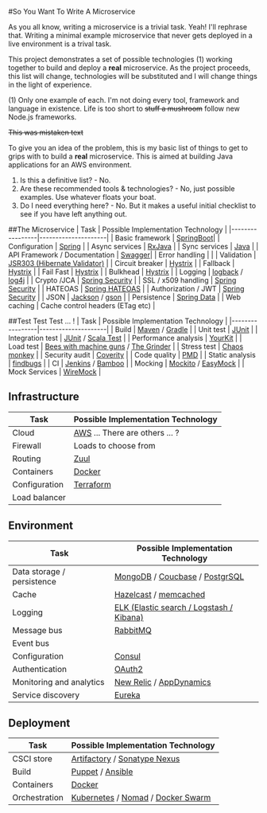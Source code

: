 #So You Want To Write A Microservice

As you all know, writing a  microservice is a trivial task. Yeah! I'll rephrase that. Writing a minimal example microservice that never gets deployed in a 
live environment is a trival task.

This project demonstrates a set of possible technologies (1) working together to build and deploy a **real** microservice. As the project proceeds, this list 
will change, technologies will be substituted and I will change things in the light of experience.

(1) Only one example of each. I'm not doing every tool, framework and language in existence. Life is too short to ~~stuff a mushroom~~ follow new Node.js 
frameworks.

~~This was mistaken text~~

To give you an idea of the problem, this is my basic list of things to get to grips with to build a **real** microservice. This is aimed at building Java 
applications for an AWS environment.  

1. Is this a definitive list? - No.
2. Are these recommended tools & technologies? - No, just possible examples. Use whatever floats your boat.
3. Do I need everything here? - No. But it makes a useful initial checklist to see if you have left anything out.



##The Microservice
| Task            | Possible Implementation Technology  |
|-----------------|---------------------|
| Basic framework | [SpringBoot](http://docs.spring.io/spring-boot/docs/current/reference/htmlsingle/)|
| Configuration | [Spring](http://spring.io/) |
| Async services | [RxJava](https://github.com/ReactiveX/RxJava) |
| Sync services | [Java](https://www.java.com)  |
| API Framework /  Documentation | [Swagger](http://swagger.io/)|
| Error handling |  |
| Validation | [JSR303 (Hibernate Validator)](http://hibernate.org/validator/) |
| Circuit breaker | [Hystrix](https://github.com/Netflix/Hystrix) |
| Fallback  | [Hystrix](https://github.com/Netflix/Hystrix) |
| Fail Fast | [Hystrix](https://github.com/Netflix/Hystrix) |
| Bulkhead | [Hystrix](https://github.com/Netflix/Hystrix) |
| Logging | [logback](http://logback.qos.ch/) / [log4j](http://logging.apache.org/log4j/2.x/) |
| Crypto /JCA | [Spring Security](http://docs.oracle.com/javase/7/docs/technotes/guides/security/crypto/CryptoSpec.html) |
| SSL / x509 handling | [Spring Security](http://docs.spring.io/spring-security/site/docs/current/reference/htmlsingle/) |
| HATEOAS | [Spring HATEOAS](http://docs.spring.io/autorepo/docs/spring-hateoas/0.20.x/reference/html/) |
| Authorization / JWT | [Spring Security](http://docs.spring.io/spring-security/site/docs/current/reference/htmlsingle/) |
| JSON | [Jackson](https://github.com/FasterXML/jackson) / [gson](https://github.com/google/gson) |
| Persistence | [Spring Data](http://projects.spring.io/spring-data/) |
| Web caching | Cache control headers (ETag etc) |



##Test Test Test ... !
| Task            | Possible Implementation Technology  |
|-----------------|---------------------|
| Build | [Maven](https://maven.apache.org/) / [Gradle](https://gradle.org/)  |
| Unit test | [JUnit](http://junit.org/junit4/) |
| Integration test | [JUnit](http://junit.org/junit4/) / [Scala Test](http://www.scalatest.org/) |
| Performance analysis | [YourKit](https://yourkit.com) |
| Load test | [Bees with machine guns](https://github.com/newsapps/beeswithmachineguns) / [The Grinder](http://grinder.sourceforge.net/) |
| Stress test | [Chaos monkey](https://github.com/Netflix/SimianArmy/wiki/Chaos-Monkey) |
| Security audit | [Coverity](http://www.coverity.com/products/code-advisor/) |
| Code quality | [PMD](https://pmd.github.io/) |
| Static analysis | [findbugs](http://findbugs.sourceforge.net/) |
| CI | [Jenkins](https://jenkins.io/) / [Bamboo](https://www.atlassian.com/software/bamboo) |
| Mocking | [Mockito](http://site.mockito.org/) / [EasyMock](http://site.mockito.org/) |
| Mock Services | [WireMock](http://wiremock.org/) |


## Infrastructure 
| Task            | Possible Implementation Technology  |
|-----------------|---------------------|
| Cloud | [AWS](https://aws.amazon.com/) ... There are others ... ? |
| Firewall | Loads to choose from  | 
| Routing | [Zuul](https://github.com/Netflix/zuul) |
| Containers | [Docker](https://www.docker.com/) |
| Configuration | [Terraform](https://www.terraform.io/) |
| Load balancer | |


## Environment 
| Task            | Possible Implementation Technology  |
|-----------------|---------------------|
| Data storage / persistence | [MongoDB](https://www.mongodb.com/) / [Coucbase](http://www.couchbase.com/) / [PostgrSQL](https://www.postgresql.org/)  |
| Cache | [Hazelcast](https://hazelcast.com/) / [memcached](https://memcached.org/)  |
| Logging | [ELK (Elastic search / Logstash / Kibana)](https://www.elastic.co/webinars/introduction-elk-stack)  |
| Message bus | [RabbitMQ](https://www.rabbitmq.com/)   |
| Event bus  |  |
| Configuration | [Consul](https://www.consul.io/)  |
| Authentication | [OAuth2](https://oauth.net/2/)  |
| Monitoring and analytics | [New Relic](https://newrelic.com/) / [AppDynamics](https://www.appdynamics.com/)  |
| Service discovery | [Eureka](https://github.com/Netflix/eureka)  |


## Deployment
| Task            | Possible Implementation Technology  |
|-----------------|---------------------|
| CSCI store | [Artifactory](https://www.jfrog.com/artifactory/) / [Sonatype Nexus](https://www.sonatype.com/nexus-repository-sonatype) |
| Build | [Puppet](https://puppet.com/) / [Ansible](https://www.ansible.com)  |
| Containers | [Docker](https://www.docker.com/)  |
| Orchestration | [Kubernetes](http://kubernetes.io/) / [Nomad](https://www.hashicorp.com/blog/nomad.html) / [Docker Swarm](https://docs.docker.com/swarm/)  |







